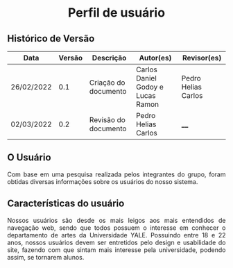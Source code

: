 # <center>Perfil de usuário

## Histórico de Versão

| Data       | Versão | Descrição            | Autor(es)                         | Revisor(es)         |
| ---------- | ------ | -------------------- | --------------------------------- | ------------------- |
| 26/02/2022 | 0.1    | Criação do documento | Carlos Daniel Godoy e Lucas Ramon | Pedro Helias Carlos |
| 02/03/2022 | 0.2    | Revisão do documento | Pedro Helias Carlos               | **\_\_**            |

<div align="justify">

## O Usuário

Com base em uma pesquisa realizada pelos integrantes do grupo, foram obtidas diversas informações sobre os usuários do nosso sistema.

## Características do usuário

<p>
Nossos usuários são desde os mais leigos aos mais entendidos de navegação web, sendo que todos possuem o interesse em conhecer o departamento de artes da Universidade YALE. 
Possuindo entre 18 e 22 anos, nossos usuários devem ser entretidos pelo design e usabilidade do site, fazendo com que sintam mais interesse pela universidade, podendo assim, se tornarem alunos. 
</p>
